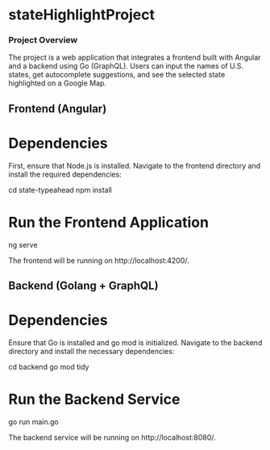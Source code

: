 # stateHighlightProject
### Project Overview
The project is a web application that integrates a frontend built with Angular and a backend using Go (GraphQL). 
Users can input the names of U.S. states, get autocomplete suggestions, and see the selected state highlighted on a Google Map.

## Frontend (Angular)
# Dependencies
First, ensure that Node.js is installed. Navigate to the frontend directory and install the required dependencies:

cd state-typeahead
npm install

# Run the Frontend Application

ng serve

The frontend will be running on http://localhost:4200/. 

## Backend (Golang + GraphQL)
# Dependencies
Ensure that Go is installed and go mod is initialized. Navigate to the backend directory and install the necessary dependencies:

cd backend
go mod tidy

# Run the Backend Service

go run main.go

The backend service will be running on http://localhost:8080/.


